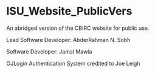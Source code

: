 # ISU_Website_PublicVers

An abridged version of the CBIRC website for public use.

Lead Software Developer:  AbderRahman N. Sobh

Software Developer:       Jamal Mawla

OJLogin Authentication System credited to Joe Leigh


